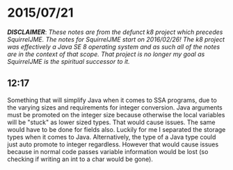 # 2015/07/21

***DISCLAIMER***: _These notes are from the defunct k8 project which_
_precedes SquirrelJME. The notes for SquirrelJME start on 2016/02/26!_
_The k8 project was effectively a Java SE 8 operating system and as such_
_all of the notes are in the context of that scope. That project is no_
_longer my goal as SquirrelJME is the spiritual successor to it._

## 12:17

Something that will simplify Java when it comes to SSA programs, due to the
varying sizes and requirements for integer conversion. Java arguments must be
promoted on the integer size because otherwise the local variables will be
"stuck" as lower sized types. That would cause issues. The same would have to
be done for fields also. Luckily for me I separated the storage types when it
comes to Java. Alternatively, the type of a Java type could just auto promote
to integer regardless. However that would cause issues because in normal code
passes variable information would be lost (so checking if writing an int to a
char would be gone).

